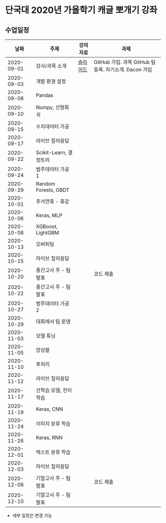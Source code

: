 # 단국대 2020년 가을학기 캐글 뽀개기 강좌

## 수업일정

| 날짜 | 주제 | 강의자료 | 과제 |
|-----|-----|--------|-----|
|2020-09-01| 강사/과목 소개 | [슬라이드](https://docs.google.com/presentation/d/1JY3LBjrSNqaQqJTe1FkR0Q7s_4viji7z11CepfLWFNw/edit?usp=sharing) | GitHub 가입. 과목 GitHub 팀 등록. 자기소개. Dacon 가입 |
|2020-09-03| 개발 환경 설정          |  |  |
|2020-09-08| Pandas               |  |  |
|2020-09-10| Numpy, 선형회귀        |  |  |
|2020-09-15| 수치데이터 가공          |  |  |
|2020-09-17| 라이브 질의응답          |  |  |
|2020-09-22| Scikit-Learn, 결정트리 |  |  |
|2020-09-24| 범주데이터 가공 1        |  |  |
|2020-09-29| Random Forests, GBDT |  |  |
|2020-10-01| 추석연휴 - 휴강          |  |  |
|2020-10-06| Keras, MLP           |  |  |
|2020-10-08| XGBoost, LightGBM    |  |  |
|2020-10-13| 오버피팅                |  |  |
|2020-10-15| 라이브 질의응답           |  |  |
|2020-10-20| 중간고사 주 - 팀 발표      |  | 코드 제출 |
|2020-10-22| 중간고사 주 - 팀 발표      |  |  |
|2020-10-27| 범주데이터 가공 2 |  |  |
|2020-10-29| 대회에서 팀 운영 |  |  |
|2020-11-03| 모델 튜닝 |  |  |
|2020-11-05| 앙상블 |  |  |
|2020-11-10| 후처리 |  |  |
|2020-11-12| 라이브 질의응답 |  |  |
|2020-11-17| 선학습 모델, 전이학습 |  |  |
|2020-11-19| Keras, CNN |  |  |
|2020-11-24| 이미지 분류 학습 |  |  |
|2020-11-26| Keras, RNN |  |  |
|2020-12-01| 텍스트 분류 학습 |  |  |
|2020-12-03| 라이브 질의응답 |  |  |
|2020-12-08| 기말고사 주 - 팀 발표 |  | 코드 제출 |
|2020-12-10| 기말고사 주 - 팀 발표 |  |  |

* 세부 일정은 변경 가능
